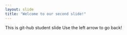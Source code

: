 ```yaml
---
layout: slide
title: "Welcome to our second slide!"
---
```

This is git-hub student slide
Use the left arrow to go back!
